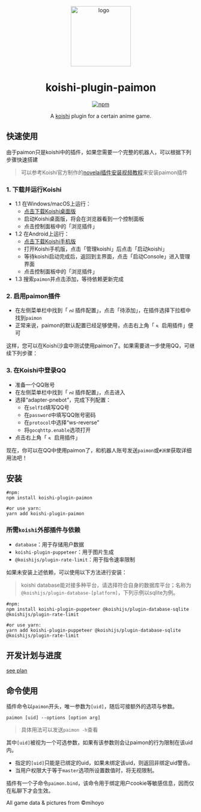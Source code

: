 <div align="center" style="margin-top: 1rem;">
  <a target="_blank">
      <img width="160" src="https://github.com/Lipraty/koishi-plugin-paimon/wiki/assets/logo.svg" alt="logo">
  </a>

# koishi-plugin-paimon

[![npm](https://img.shields.io/npm/v/koishi-plugin-paimon?style=flat-square)](https://www.npmjs.com/package/koishi-plugin-paimon)

A [koishi](https://github.com/koishijs/koishi) plugin for a certain anime game.

</div>

## 快速使用

由于paimon只是koishi中的插件，如果您需要一个完整的机器人，可以根据下列步骤快速搭建
> 可以参考Koishi官方制作的[novelai插件安装视频教程](https://www.bilibili.com/video/BV1Cm4y1A7X7/?t=35.1)来安装paimon插件

### 1. 下载并运行Koishi
- 1.1 在Windows/macOS上运行：
  - [点击下载Koishi桌面版](https://github.com/koishijs/koishi-desktop/releases/latest)
  - 启动Koishi桌面版，将会在浏览器看到一个控制面板
  - 点击控制面板中的「浏览插件」
- 1.2 在Android上运行：
  - [点击下载Koishi手机版](https://github.com/koishijs/koishi-android/releases/latest)
  - 打开Koishi手机版，点击「管理koishi」后点击「启动koishi」
  - 等待koishi启动完成后，返回到主界面，点击「启动Console」进入管理界面
  - 点击控制面板中的「浏览插件」
- 1.3 搜索`paimon`并点击添加，等待依赖更新完成

### 2. 启用paimon插件

- 在左侧菜单栏中找到「 <img width="12" src="https://github.com/Lipraty/koishi-plugin-paimon/wiki/assets/koishi.plugin.svg" alt="plugin"> 插件配置」，点击「待添加」，在插件选择下拉框中找到`paimon`
- 正常来说，paimon的默认配置已经足够使用，点击右上角「 <img width="12" src="https://github.com/Lipraty/koishi-plugin-paimon/wiki/assets/koishi.startplugin.svg" alt="startplugin"> 启用插件」便可

这样，您可以在Koishi沙盒中测试使用paimon了。如果需要进一步使用QQ，可继续下列步骤：

### 3. 在Koishi中登录QQ

- 准备一个QQ账号
- 在左侧菜单栏中找到「 <img width="12" src="https://github.com/Lipraty/koishi-plugin-paimon/wiki/assets/koishi.plugin.svg" alt="plugin"> 插件配置」，点击进入
- 选择“adapter-pnebot”，完成下列配置：
  - 在`selfId`填写QQ号
  - 在`password`中填写QQ账号密码
  - 在`protocol`中选择“ws-reverse”
  - 将`gocqhttp.enable`选项打开
- 点击右上角「 <img width="12" src="https://github.com/Lipraty/koishi-plugin-paimon/wiki/assets/koishi.startplugin.svg" alt="startplugin"> 启用插件」
  
现在，你可以在QQ中使用paimon了，和机器人账号发送`paimon`或`#派蒙`获取详细用法吧！

## 安装

```Shell
#npm:
npm install koishi-plugin-paimon

#or use yarn:
yarn add koishi-plugin-paimon
```

### 所需`koishi`外部插件与依赖

- `database`：用于存储用户数据
- `koishi-plugin-puppeteer`：用于图片生成
- `@koishijs/plugin-rate-limit`：用于指令速率限制

如果未安装上述依赖，可以使用以下方法进行安装：

> koishi database能对接多种平台，请选择符合自身的数据库平台；名称为`@koishijs/plugin-database-[platform]`，下列示例以sqlite为例。

```Shell
#npm:
npm install koishi-plugin-puppeteer @koishijs/plugin-database-sqlite @koishijs/plugin-rate-limit

#or use yarn:
yarn add koishi-plugin-puppeteer @koishijs/plugin-database-sqlite @koishijs/plugin-rate-limit
```

## 开发计划与进度

[see plan](https://github.com/Lipraty/koishi-plugin-paimon/issues?q=is%3Aissue+is%3Aopen+label%3Aplan)

## 命令使用

插件命令以`paimon`开头，唯一参数为`[uid]`，随后可接额外的选项与参数。

```Shell
paimon [uid] --options [option arg]
```

> 具体用法可以发送`paimon -h`查看

其中`[uid]`被视为一个可选参数，如果有该参数则会让paimon的行为限制在该uid内。

- 指定的`[uid]`只能是已绑定的uid，如果未绑定该uid，则返回非绑定uid警告。
- 当用户权限大于等于`master`选项所设置数值时，将无视限制。

插件有一个子命令`paimon.bind`，该命令用于绑定用户cookie等敏感信息，因而仅在私聊下才会生效。

All game data & pictures from ©mihoyo
